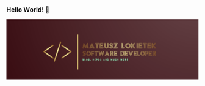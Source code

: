 ### Hello World! 👋
![alt text](https://github.com/matthew01lokiet/matthew01lokiet/blob/main/readme_header.png?raw=true "Header")
